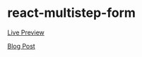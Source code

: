 # react-multistep-form

[Live Preview](https://apps.damirpristav.com/react-multistep-form/)

[Blog Post](https://codingfromscratch.dev/multi-step-form-with-reactjs-including-validation/)